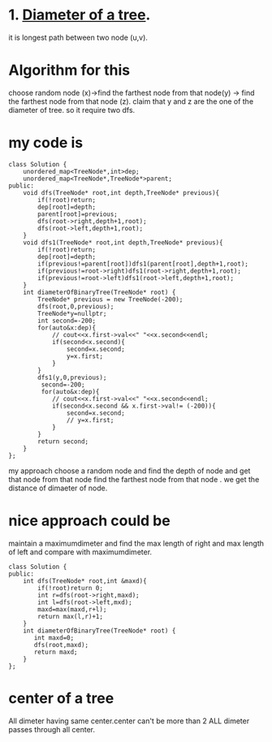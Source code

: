 # 1. [Diameter of a tree](https://leetcode.com/problems/diameter-of-binary-tree/description ).
it is longest path between two node (u,v).

# Algorithm for this
choose random node (x)->find the farthest node from that node(y) -> find the farthest node from that node (z).
claim that y and z are the one of the diameter of tree. so it require two dfs.

# my code is 
```
class Solution {
    unordered_map<TreeNode*,int>dep;
    unordered_map<TreeNode*,TreeNode*>parent;
public:
    void dfs(TreeNode* root,int depth,TreeNode* previous){
        if(!root)return;
        dep[root]=depth;
        parent[root]=previous;
        dfs(root->right,depth+1,root);
        dfs(root->left,depth+1,root);
    }
    void dfs1(TreeNode* root,int depth,TreeNode* previous){
        if(!root)return;
        dep[root]=depth;
        if(previous!=parent[root])dfs1(parent[root],depth+1,root);
        if(previous!=root->right)dfs1(root->right,depth+1,root);
        if(previous!=root->left)dfs1(root->left,depth+1,root);
    }
    int diameterOfBinaryTree(TreeNode* root) {
        TreeNode* previous = new TreeNode(-200);
        dfs(root,0,previous);
        TreeNode*y=nullptr;
        int second=-200;
        for(auto&x:dep){
            // cout<<x.first->val<<" "<<x.second<<endl;
            if(second<x.second){
                second=x.second;
                y=x.first;
            }
        }
        dfs1(y,0,previous);
         second=-200;
         for(auto&x:dep){
            // cout<<x.first->val<<" "<<x.second<<endl;
            if(second<x.second && x.first->val!= (-200)){
                second=x.second;
                // y=x.first;
            }
        }
        return second;
    }
};
```
my approach choose a random node and find the depth of node and get that node from that node find the farthest node from that node .
we get the distance of dimaeter of node.

# nice approach  could be 
maintain a maximumdimeter and find the max length of right and max length of left and compare with maximumdimeter.
```
class Solution {
public:
    int dfs(TreeNode* root,int &maxd){
        if(!root)return 0;
        int r=dfs(root->right,maxd);
        int l=dfs(root->left,mxd);
        maxd=max(maxd,r+l);
        return max(l,r)+1;
    }
    int diameterOfBinaryTree(TreeNode* root) {
       int maxd=0;
       dfs(root,maxd);
       return maxd;
    }
};
```
# center of a tree
All dimeter having same center.center can't be more than 2
ALL dimeter passes through all center.



























